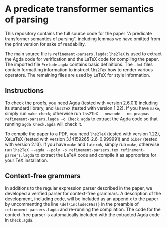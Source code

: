 # A predicate transformer semantics of parsing

This repository contains the full source code for the paper "A predicate transformer semantics of parsing",
including lemmas we have omitted from the print version for sake of readability.

The main source file is `refinement-parsers.lagda`; `lhs2TeX` is used to extract the Agda code for verification and the LaTeX code for compiling the paper.
The imported file `Prelude.agda` contains basic definitions.
The `.fmt` files contain formatting information to instruct `lhs2Tex` how to render various operators.
The remaining files are used by LaTeX for style information.

## Instructions

To check the proofs, you need Agda (tested with version 2.6.0.1) including its standard library, and `lhs2TeX` (tested with version 1.22).
If you have `make`, simply run `make check`; otherwise run `lhs2TeX --newcode --no-pragmas refinement-parsers.lagda -o Check.agda` to extract the Agda code so that running `agda Check.agda` will check it.

To compile the paper to a PDF, you need `lhs2TeX` (tested with version 1.22), XeLaTeX (tested with version 3.14159265-2.6-0.999991) and `biber` (tested with version 2.13).
If you have `make` and `latexmk`, simply run `make`; otherwise run `lhs2TeX --agda --poly -o refinement-parsers.tex refinement-parsers.lagda` to extract the LaTeX code and compile it as appropriate for your TeX installation.

## Context-free grammars
In additions to the regular expression parser described in the paper,
we developed a verified parser for context-free grammars.
A description of the development, including code, will be included as an appendix to the paper
by uncommenting the line `\def\includeCFGs{}` in the preamble of `refinement-parsers.lagda` and re-running the compilation.
The code for the context-free parser is automatically included with the extracted Agda code in `Check.agda`.
